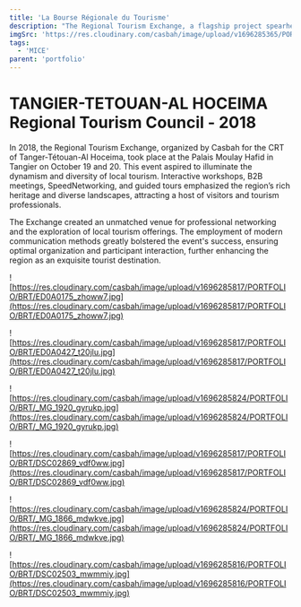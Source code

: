 ```yaml
---
title: 'La Bourse Régionale du Tourisme'
description: "The Regional Tourism Exchange, a flagship project spearheaded by Casbah Tourism Development for the CRT of Tanger-Tétouan-Al Hoceima, aimed to synergize local stakeholders and showcase the region's abundant tourism opportunities, fostering economic growth and cultural appreciation."
imgSrc: 'https://res.cloudinary.com/casbah/image/upload/v1696285365/PORTFOLIO/BRT/Capture_d_%C3%A9cran_2023-10-03_%C3%A0_00.20.50_wnub1n.png'
tags:
  - 'MICE'
parent: 'portfolio'
---
```

# TANGIER-TETOUAN-AL HOCEIMA Regional Tourism Council - 2018

In 2018, the Regional Tourism Exchange, organized by Casbah for the CRT of Tanger-Tétouan-Al Hoceima, took place at the Palais Moulay Hafid in Tangier on October 19 and 20. This event aspired to illuminate the dynamism and diversity of local tourism. Interactive workshops, B2B meetings, SpeedNetworking, and guided tours emphasized the region’s rich heritage and diverse landscapes, attracting a host of visitors and tourism professionals.


The Exchange created an unmatched venue for professional networking and the exploration of local tourism offerings. The employment of modern communication methods greatly bolstered the event's success, ensuring optimal organization and participant interaction, further enhancing the region as an exquisite tourist destination.

![https://res.cloudinary.com/casbah/image/upload/v1696285817/PORTFOLIO/BRT/ED0A0175_zhoww7.jpg](https://res.cloudinary.com/casbah/image/upload/v1696285817/PORTFOLIO/BRT/ED0A0175_zhoww7.jpg)

![https://res.cloudinary.com/casbah/image/upload/v1696285817/PORTFOLIO/BRT/ED0A0427_t20jlu.jpg](https://res.cloudinary.com/casbah/image/upload/v1696285817/PORTFOLIO/BRT/ED0A0427_t20jlu.jpg)

![https://res.cloudinary.com/casbah/image/upload/v1696285824/PORTFOLIO/BRT/_MG_1920_gyrukp.jpg](https://res.cloudinary.com/casbah/image/upload/v1696285824/PORTFOLIO/BRT/_MG_1920_gyrukp.jpg)

![https://res.cloudinary.com/casbah/image/upload/v1696285817/PORTFOLIO/BRT/DSC02869_vdf0ww.jpg](https://res.cloudinary.com/casbah/image/upload/v1696285817/PORTFOLIO/BRT/DSC02869_vdf0ww.jpg)

![https://res.cloudinary.com/casbah/image/upload/v1696285824/PORTFOLIO/BRT/_MG_1866_mdwkve.jpg](https://res.cloudinary.com/casbah/image/upload/v1696285824/PORTFOLIO/BRT/_MG_1866_mdwkve.jpg)

![https://res.cloudinary.com/casbah/image/upload/v1696285816/PORTFOLIO/BRT/DSC02503_mwmmiy.jpg](https://res.cloudinary.com/casbah/image/upload/v1696285816/PORTFOLIO/BRT/DSC02503_mwmmiy.jpg)